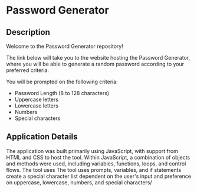 # Password Generator
## Description

Welcome to the Password Generator repository!

The link below will take you to the website hosting the Password Generator, where you will be able to generate a random password according to your preferred criteria. <br/>

You will be prompted on the following criteria:
- Password Length (8 to 128 characters)
- Uppercase letters
- Lowercase letters
- Numbers
- Special characters

## Application Details

The application was built primarily using JavaScript, with support from HTML and CSS to host the tool. Within JavaScript, a combination of objects and methods were used, including variables, functions, loops, and control flows. The tool uses The tool uses prompts, variables, and if statements create a special character list dependent on the user's input and preference on uppercase, lowercase, numbers, and special characters/
